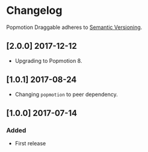 # Changelog

Popmotion Draggable adheres to [Semantic Versioning](http://semver.org/).

## [2.0.0] 2017-12-12

- Upgrading to Popmotion 8.

## [1.0.1] 2017-08-24

- Changing `popmotion` to peer dependency.

## [1.0.0] 2017-07-14

### Added
- First release
